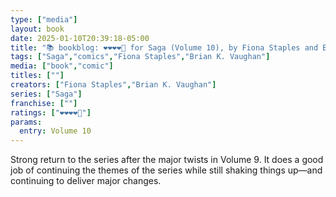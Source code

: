 ```yaml
---
type: ["media"]
layout: book
date: 2025-01-10T20:39:18-05:00
title: "📚 bookblog: ❤️❤️❤️❤️🖤 for Saga (Volume 10), by Fiona Staples and Brian K. Vaughan"
tags: ["Saga","comics","Fiona Staples","Brian K. Vaughan"]
media: ["book","comic"]
titles: [""]
creators: ["Fiona Staples","Brian K. Vaughan"]
series: ["Saga"]
franchise: [""]
ratings: ["❤️❤️❤️❤️🖤"]
params:
  entry: Volume 10
---
```


Strong return to the series after the major twists in Volume 9. It does a good job of continuing the themes of the series while still shaking things up—and continuing to deliver major changes.
